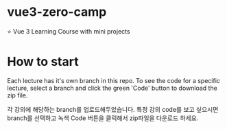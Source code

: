# vue3-zero-camp
⭐ Vue 3 Learning Course with mini projects  

# How to start
Each lecture has it's own branch in this repo.
To see the code for a specific lecture, select a branch and click the green 'Code' button to download the zip file.  

각 강의에 해당하는 branch를 업로드해두었습니다. 
특정 강의 code를 보고 싶으시면 branch를 선택하고 녹색 Code 버튼을 클릭해서 zip파일을 다운로드 하세요. 

